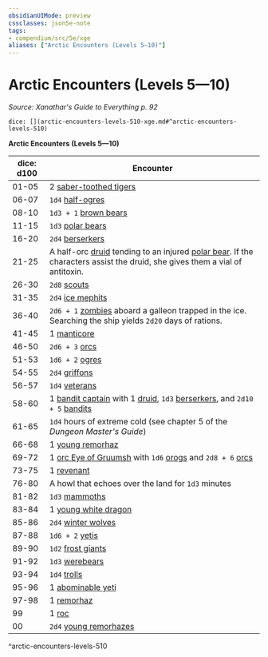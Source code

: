 ```yaml
---
obsidianUIMode: preview
cssclasses: json5e-note
tags:
- compendium/src/5e/xge
aliases: ["Arctic Encounters (Levels 5—10)"]
---
```

# Arctic Encounters (Levels 5—10)
*Source: Xanathar's Guide to Everything p. 92* 

`dice: [](arctic-encounters-levels-510-xge.md#^arctic-encounters-levels-510)`

**Arctic Encounters (Levels 5—10)**

| dice: d100 | Encounter |
|------------|-----------|
| 01-05 | 2 [saber-toothed tigers](/2-Mechanics/CLI/bestiary/beast/saber-toothed-tiger.md) |
| 06-07 | `1d4` [half-ogres](/2-Mechanics/CLI/bestiary/giant/half-ogre-ogrillon.md) |
| 08-10 | `1d3 + 1` [brown bears](/2-Mechanics/CLI/bestiary/beast/brown-bear.md) |
| 11-15 | `1d3` [polar bears](/2-Mechanics/CLI/bestiary/beast/polar-bear.md) |
| 16-20 | `2d4` [berserkers](/2-Mechanics/CLI/bestiary/humanoid/berserker.md) |
| 21-25 | A half-orc [druid](/2-Mechanics/CLI/bestiary/humanoid/druid.md) tending to an injured [polar bear](/2-Mechanics/CLI/bestiary/beast/polar-bear.md). If the characters assist the druid, she gives them a vial of antitoxin. |
| 26-30 | `2d8` [scouts](/2-Mechanics/CLI/bestiary/humanoid/scout.md) |
| 31-35 | `2d4` [ice mephits](/2-Mechanics/CLI/bestiary/elemental/ice-mephit.md) |
| 36-40 | `2d6 + 1` [zombies](/2-Mechanics/CLI/bestiary/undead/zombie.md) aboard a galleon trapped in the ice. Searching the ship yields `2d20` days of rations. |
| 41-45 | 1 [manticore](/2-Mechanics/CLI/bestiary/monstrosity/manticore.md) |
| 46-50 | `2d6 + 3` [orcs](/2-Mechanics/CLI/bestiary/humanoid/orc.md) |
| 51-53 | `1d6 + 2` [ogres](/2-Mechanics/CLI/bestiary/giant/ogre.md) |
| 54-55 | `2d4` [griffons](/2-Mechanics/CLI/bestiary/monstrosity/griffon.md) |
| 56-57 | `1d4` [veterans](/2-Mechanics/CLI/bestiary/humanoid/veteran.md) |
| 58-60 | 1 [bandit captain](/2-Mechanics/CLI/bestiary/humanoid/bandit-captain.md) with 1 [druid](/2-Mechanics/CLI/bestiary/humanoid/druid.md), `1d3` [berserkers](/2-Mechanics/CLI/bestiary/humanoid/berserker.md), and `2d10 + 5` [bandits](/2-Mechanics/CLI/bestiary/humanoid/bandit.md) |
| 61-65 | `1d4` hours of extreme cold (see chapter 5 of the *Dungeon Master's Guide*) |
| 66-68 | 1 [young remorhaz](/2-Mechanics/CLI/bestiary/monstrosity/young-remorhaz.md) |
| 69-72 | 1 [orc Eye of Gruumsh](/2-Mechanics/CLI/bestiary/humanoid/orc-eye-of-gruumsh.md) with `1d6` [orogs](/2-Mechanics/CLI/bestiary/humanoid/orog.md) and `2d8 + 6` [orcs](/2-Mechanics/CLI/bestiary/humanoid/orc.md) |
| 73-75 | 1 [revenant](/2-Mechanics/CLI/bestiary/undead/revenant.md) |
| 76-80 | A howl that echoes over the land for `1d3` minutes |
| 81-82 | `1d3` [mammoths](/2-Mechanics/CLI/bestiary/beast/mammoth.md) |
| 83-84 | 1 [young white dragon](/2-Mechanics/CLI/bestiary/dragon/young-white-dragon.md) |
| 85-86 | `2d4` [winter wolves](/2-Mechanics/CLI/bestiary/monstrosity/winter-wolf.md) |
| 87-88 | `1d6 + 2` [yetis](/2-Mechanics/CLI/bestiary/monstrosity/yeti.md) |
| 89-90 | `1d2` [frost giants](/2-Mechanics/CLI/bestiary/giant/frost-giant.md) |
| 91-92 | `1d3` [werebears](/2-Mechanics/CLI/bestiary/humanoid/werebear.md) |
| 93-94 | `1d4` [trolls](/2-Mechanics/CLI/bestiary/giant/troll.md) |
| 95-96 | 1 [abominable yeti](/2-Mechanics/CLI/bestiary/monstrosity/abominable-yeti.md) |
| 97-98 | 1 [remorhaz](/2-Mechanics/CLI/bestiary/monstrosity/remorhaz.md) |
| 99 | 1 [roc](/2-Mechanics/CLI/bestiary/monstrosity/roc.md) |
| 00 | `2d4` [young remorhazes](/2-Mechanics/CLI/bestiary/monstrosity/young-remorhaz.md) |
^arctic-encounters-levels-510